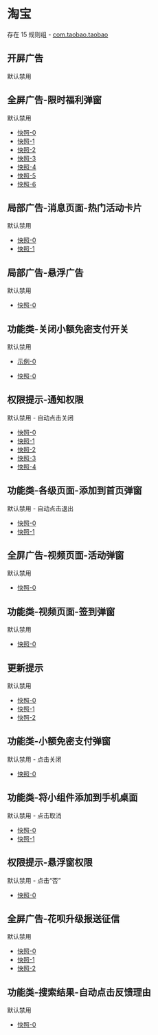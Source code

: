 # 淘宝

存在 15 规则组 - [com.taobao.taobao](/src/apps/com.taobao.taobao.ts)

## 开屏广告

默认禁用

## 全屏广告-限时福利弹窗

默认禁用

- [快照-0](https://i.gkd.li/i/12642792)
- [快照-1](https://i.gkd.li/i/13180826)
- [快照-2](https://i.gkd.li/i/12648734)
- [快照-3](https://i.gkd.li/i/12648746)
- [快照-4](https://i.gkd.li/i/13198239)
- [快照-5](https://i.gkd.li/i/13198052)
- [快照-6](https://i.gkd.li/i/13249418)

## 局部广告-消息页面-热门活动卡片

默认禁用

- [快照-0](https://i.gkd.li/i/12642795)
- [快照-1](https://i.gkd.li/i/13197877)

## 局部广告-悬浮广告

默认禁用

- [快照-0](https://i.gkd.li/i/13521702)

## 功能类-关闭小额免密支付开关

默认禁用

- [示例-0](https://m.gkd.li/101449500/a9e21a7d-ab16-4ba4-b678-9fe8dcbb6c72)

- [快照-0](https://i.gkd.li/i/14471660)

## 权限提示-通知权限

默认禁用 - 自动点击关闭

- [快照-0](https://i.gkd.li/i/13197594)
- [快照-1](https://i.gkd.li/i/13222946)
- [快照-2](https://i.gkd.li/i/13438404)
- [快照-3](https://i.gkd.li/i/13446901)
- [快照-4](https://i.gkd.li/i/13455424)

## 功能类-各级页面-添加到首页弹窗

默认禁用 - 自动点击退出

- [快照-0](https://i.gkd.li/i/13197553)
- [快照-1](https://i.gkd.li/i/13197546)

## 全屏广告-视频页面-活动弹窗

默认禁用

- [快照-0](https://i.gkd.li/i/12642813)

## 功能类-视频页面-签到弹窗

默认禁用

- [快照-0](https://i.gkd.li/i/12642798)

## 更新提示

默认禁用

- [快照-0](https://i.gkd.li/i/13336760)
- [快照-1](https://i.gkd.li/i/13695520)
- [快照-2](https://i.gkd.li/i/13965740)

## 功能类-小额免密支付弹窗

默认禁用 - 点击关闭

- [快照-0](https://i.gkd.li/i/13438414)

## 功能类-将小组件添加到手机桌面

默认禁用 - 点击取消

- [快照-0](https://i.gkd.li/i/13598578)
- [快照-1](https://i.gkd.li/i/13853510)

## 权限提示-悬浮窗权限

默认禁用 - 点击“否”

- [快照-0](https://i.gkd.li/i/13588165)

## 全屏广告-花呗升级报送征信

默认禁用

- [快照-0](https://i.gkd.li/i/13628020)
- [快照-1](https://i.gkd.li/i/13691864)
- [快照-2](https://i.gkd.li/i/13898735)

## 功能类-搜索结果-自动点击反馈理由

默认禁用

- [快照-0](https://i.gkd.li/i/14142196)
